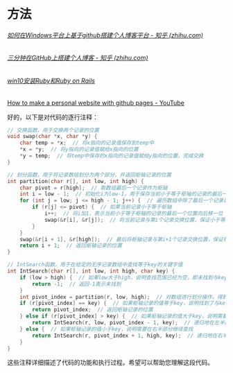 # 方法

###### [如何在Windows平台上基于github搭建个人博客平台 - 知乎 (zhihu.com)](https://zhuanlan.zhihu.com/p/102346113)

###### [三分钟在GitHub上搭建个人博客 - 知乎 (zhihu.com)](https://zhuanlan.zhihu.com/p/28321740)

###### [win10安装Ruby和Ruby on Rails ](https://www.cnblogs.com/blshuidi/p/13654976.html)

[How to make a personal website with github pages - YouTube](https://www.youtube.com/watch?v=qZsgPgGdOzQ)

好的，以下是对代码的逐行注释：


```cpp
// 交换函数，用于交换两个记录的位置
void swap(char *x, char *y) {
    char temp = *x;  // 将x指向的记录值保存到temp中
    *x = *y;  // 将y指向的记录值赋给x指向的位置
    *y = temp;  // 将temp中保存的x指向的记录值赋给y指向的位置，完成交换
}

// 划分函数，用于将记录数组划分为两个部分，并返回枢轴记录的位置
int partition(char r[], int low, int high) {
    char pivot = r[high];  // 取数组最后一个记录作为枢轴
    int i = low - 1;  // 初始化i为low-1，用于保存当前小于等于枢轴的记录的最后一个位置
    for (int j = low; j <= high - 1; j++) {  // 遍历数组中除了最后一个记录以外的所有记录
        if (r[j] <= pivot) {  // 如果当前记录小于等于枢轴
            i++;  // 将i加1，表示当前小于等于枢轴的记录的最后一个位置向后移一位
            swap(&r[i], &r[j]);  // 将当前记录与第i个记录交换位置，保证小于等于枢轴的记录都在前面
        }
    }
    swap(&r[i + 1], &r[high]);  // 最后将枢轴记录与第i+1个记录交换位置，保证枢轴记录位于其最终位置
    return i + 1;  // 返回枢轴记录的位置
}

// IntSearch函数，用于在给定的无序记录数组中查找等于key的关键字值
int IntSearch(char r[], int low, int high, char key) {
    if (low > high) {  // 如果low大于high，说明查找范围已经为空，即未找到与key相等的记录
        return -1;  // 返回-1表示未找到
    }
    int pivot_index = partition(r, low, high);  // 对数组进行划分操作，得到枢轴记录的位置
    if (r[pivot_index] == key) {  // 如果枢轴记录的值等于key，说明找到了与key相等的记录
        return pivot_index;  // 返回枢轴记录的位置
    } else if (r[pivot_index] > key) {  // 如果枢轴记录的值大于key，说明需要在左半部分继续查找
        return IntSearch(r, low, pivot_index - 1, key);  // 递归地在左半部分继续查找
    } else {  // 如果枢轴记录的值小于key，说明需要在右半部分继续查找
        return IntSearch(r, pivot_index + 1, high, key);  // 递归地在右半部分继续查找
    }
}
```
这些注释详细描述了代码的功能和执行过程。希望可以帮助您理解这段代码。






